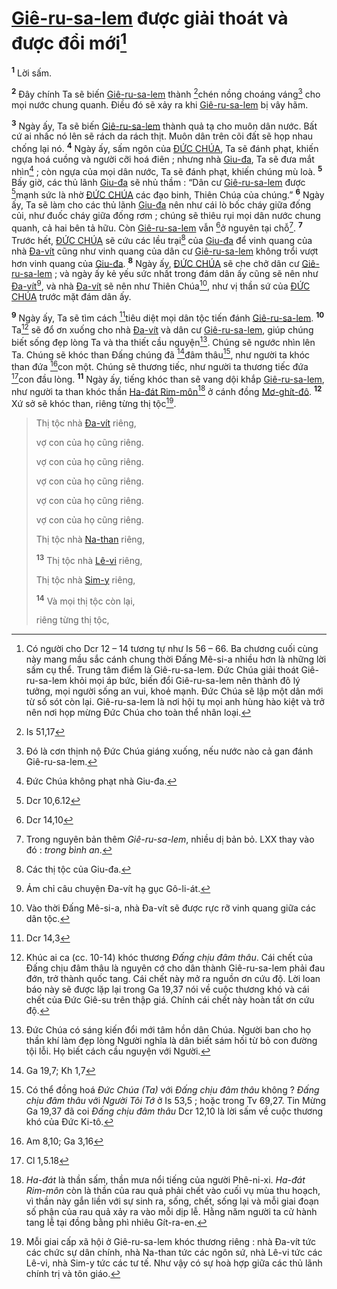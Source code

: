 # [Giê-ru-sa-lem]() được giải thoát và được đổi mới[^1-aab4cb12-9e6e-4623-ab3a-328ecbc72f15]

<sup><b>1</b></sup> Lời sấm.

<sup><b>2</b></sup> Đây chính Ta sẽ biến [Giê-ru-sa-lem]() thành [^2@-aab4cb12-9e6e-4623-ab3a-328ecbc72f15]chén nồng choáng váng[^5-aab4cb12-9e6e-4623-ab3a-328ecbc72f15] cho mọi nước chung quanh. Điều đó sẽ xảy ra khi [Giê-ru-sa-lem]() bị vây hãm.

<sup><b>3</b></sup> Ngày ấy, Ta sẽ biến [Giê-ru-sa-lem]() thành quả tạ cho muôn dân nước. Bất cứ ai nhấc nó lên sẽ rách da rách thịt. Muôn dân trên cõi đất sẽ họp nhau chống lại nó. <sup><b>4</b></sup> Ngày ấy, sấm ngôn của [ĐỨC CHÚA](), Ta sẽ đánh phạt, khiến ngựa hoá cuồng và người cỡi hoá điên ; nhưng nhà [Giu-đa](), Ta sẽ đưa mắt nhìn[^6-aab4cb12-9e6e-4623-ab3a-328ecbc72f15] ; còn ngựa của mọi dân nước, Ta sẽ đánh phạt, khiến chúng mù loà. <sup><b>5</b></sup> Bấy giờ, các thủ lãnh [Giu-đa]() sẽ nhủ thầm : “Dân cư [Giê-ru-sa-lem]() được [^3@-aab4cb12-9e6e-4623-ab3a-328ecbc72f15]mạnh sức là nhờ [ĐỨC CHÚA]() các đạo binh, Thiên Chúa của chúng.” <sup><b>6</b></sup> Ngày ấy, Ta sẽ làm cho các thủ lãnh [Giu-đa]() nên như cái lò bốc cháy giữa đống củi, như đuốc cháy giữa đống rơm ; chúng sẽ thiêu rụi mọi dân nước chung quanh, cả hai bên tả hữu. Còn [Giê-ru-sa-lem]() vẫn [^4@-aab4cb12-9e6e-4623-ab3a-328ecbc72f15]ở nguyên tại chỗ[^7-aab4cb12-9e6e-4623-ab3a-328ecbc72f15]. <sup><b>7</b></sup> Trước hết, [ĐỨC CHÚA]() sẽ cứu các lều trại[^8-aab4cb12-9e6e-4623-ab3a-328ecbc72f15] của [Giu-đa]() để vinh quang của nhà [Đa-vít]() cũng như vinh quang của dân cư [Giê-ru-sa-lem]() không trổi vượt hơn vinh quang của [Giu-đa](). <sup><b>8</b></sup> Ngày ấy, [ĐỨC CHÚA]() sẽ che chở dân cư [Giê-ru-sa-lem]() ; và ngày ấy kẻ yếu sức nhất trong đám dân ấy cũng sẽ nên như [Đa-vít]()[^9-aab4cb12-9e6e-4623-ab3a-328ecbc72f15], và nhà [Đa-vít]() sẽ nên như Thiên Chúa[^10-aab4cb12-9e6e-4623-ab3a-328ecbc72f15], như vị thần sứ của [ĐỨC CHÚA]() trước mặt đám dân ấy.

<sup><b>9</b></sup> Ngày ấy, Ta sẽ tìm cách [^5@-aab4cb12-9e6e-4623-ab3a-328ecbc72f15]tiêu diệt mọi dân tộc tiến đánh [Giê-ru-sa-lem](). <sup><b>10</b></sup> Ta[^11-aab4cb12-9e6e-4623-ab3a-328ecbc72f15] sẽ đổ ơn xuống cho nhà [Đa-vít]() và dân cư [Giê-ru-sa-lem](), giúp chúng biết sống đẹp lòng Ta và tha thiết cầu nguyện[^12-aab4cb12-9e6e-4623-ab3a-328ecbc72f15]. Chúng sẽ ngước nhìn lên Ta. Chúng sẽ khóc than Đấng chúng đã [^6@-aab4cb12-9e6e-4623-ab3a-328ecbc72f15]đâm thâu[^13-aab4cb12-9e6e-4623-ab3a-328ecbc72f15], như người ta khóc than đứa [^7@-aab4cb12-9e6e-4623-ab3a-328ecbc72f15]con một. Chúng sẽ thương tiếc, như người ta thương tiếc đứa [^8@-aab4cb12-9e6e-4623-ab3a-328ecbc72f15]con đầu lòng. <sup><b>11</b></sup> Ngày ấy, tiếng khóc than sẽ vang dội khắp [Giê-ru-sa-lem](), như người ta than khóc thần [Ha-đát Rim-môn]()[^14-aab4cb12-9e6e-4623-ab3a-328ecbc72f15] ở cánh đồng [Mơ-ghít-đô](). <sup><b>12</b></sup> Xứ sở sẽ khóc than, riêng từng thị tộc[^15-aab4cb12-9e6e-4623-ab3a-328ecbc72f15].

> Thị tộc nhà [Đa-vít]() riêng,
>
> vợ con của họ cũng riêng.
>
> vợ con của họ cũng riêng.
>
> vợ con của họ cũng riêng.
>
> vợ con của họ cũng riêng.
>
> vợ con của họ cũng riêng.
>
> Thị tộc nhà [Na-than]() riêng,
>
> <sup><b>13</b></sup> Thị tộc nhà [Lê-vi]() riêng,
>
> Thị tộc nhà [Sim-y]() riêng,
>
> <sup><b>14</b></sup> Và mọi thị tộc còn lại,
>
> riêng từng thị tộc,

[^1-aab4cb12-9e6e-4623-ab3a-328ecbc72f15]: Có người cho Dcr 12 – 14 tương tự như Is 56 – 66. Ba chương cuối cùng này mang mầu sắc cánh chung thời Đấng Mê-si-a nhiều hơn là những lời sấm cụ thể. Trung tâm điểm là Giê-ru-sa-lem. Đức Chúa giải thoát Giê-ru-sa-lem khỏi mọi áp bức, biến đổi Giê-ru-sa-lem nên thành đô lý tưởng, mọi người sống an vui, khoẻ mạnh. Đức Chúa sẽ lập một dân mới từ số sót còn lại. Giê-ru-sa-lem là nơi hội tụ mọi anh hùng hào kiệt và trở nên nơi họp mừng Đức Chúa cho toàn thể nhân loại.

[^5-aab4cb12-9e6e-4623-ab3a-328ecbc72f15]: Đó là cơn thịnh nộ Đức Chúa giáng xuống, nếu nước nào cả gan đánh Giê-ru-sa-lem.

[^6-aab4cb12-9e6e-4623-ab3a-328ecbc72f15]: Đức Chúa không phạt nhà Giu-đa.

[^7-aab4cb12-9e6e-4623-ab3a-328ecbc72f15]: Trong nguyên bản thêm _Giê-ru-sa-lem_, nhiều dị bản bỏ. LXX thay vào đó : _trong bình an_.

[^8-aab4cb12-9e6e-4623-ab3a-328ecbc72f15]: Các thị tộc của Giu-đa.

[^9-aab4cb12-9e6e-4623-ab3a-328ecbc72f15]: Ám chỉ câu chuyện Đa-vít hạ gục Gô-li-át.

[^10-aab4cb12-9e6e-4623-ab3a-328ecbc72f15]: Vào thời Đấng Mê-si-a, nhà Đa-vít sẽ được rực rỡ vinh quang giữa các dân tộc.

[^11-aab4cb12-9e6e-4623-ab3a-328ecbc72f15]: Khúc ai ca (cc. 10-14) khóc thương _Đấng chịu đâm thâu_. Cái chết của Đấng chịu đâm thâu là nguyên cớ cho dân thành Giê-ru-sa-lem phải đau đớn, trở thành quốc tang. Cái chết này mở ra nguồn ơn cứu độ. Lời loan báo này sẽ được lặp lại trong Ga 19,37 nói về cuộc thương khó và cái chết của Đức Giê-su trên thập giá. Chính cái chết này hoàn tất ơn cứu độ.

[^12-aab4cb12-9e6e-4623-ab3a-328ecbc72f15]: Đức Chúa có sáng kiến đổi mới tâm hồn dân Chúa. Người ban cho họ thần khí làm đẹp lòng Người nghĩa là dân biết sám hối từ bỏ con đường tội lỗi. Họ biết cách cầu nguyện với Người.

[^13-aab4cb12-9e6e-4623-ab3a-328ecbc72f15]: Có thể đồng hoá _Đức Chúa (Ta)_ với _Đấng chịu đâm thâu_ không ? _Đấng chịu đâm thâu_ với _Người Tôi Tớ_ ở Is 53,5 ; hoặc trong Tv 69,27. Tin Mừng Ga 19,37 đã coi _Đấng chịu đâm thâu_ Dcr 12,10 là lời sấm về cuộc thương khó của Đức Ki-tô.

[^14-aab4cb12-9e6e-4623-ab3a-328ecbc72f15]: _Ha-đát_ là thần sấm, thần mưa nổi tiếng của người Phê-ni-xi. _Ha-đát Rim-môn_ còn là thần của rau quả phải chết vào cuối vụ mùa thu hoạch, vì thần này gắn liền với sự sinh ra, sống, chết, sống lại và mỗi giai đoạn số phận của rau quả xảy ra vào mỗi dịp lễ. Hằng năm người ta cử hành tang lễ tại đồng bằng phì nhiêu Gít-ra-en.

[^15-aab4cb12-9e6e-4623-ab3a-328ecbc72f15]: Mỗi giai cấp xã hội ở Giê-ru-sa-lem khóc thương riêng : nhà Đa-vít tức các chức sự dân chính, nhà Na-than tức các ngôn sứ, nhà Lê-vi tức các Lê-vi, nhà Sim-y tức các tư tế. Như vậy có sự hoà hợp giữa các thủ lãnh chính trị và tôn giáo.

[^2@-aab4cb12-9e6e-4623-ab3a-328ecbc72f15]: Is 51,17

[^3@-aab4cb12-9e6e-4623-ab3a-328ecbc72f15]: Dcr 10,6.12

[^4@-aab4cb12-9e6e-4623-ab3a-328ecbc72f15]: Dcr 14,10

[^5@-aab4cb12-9e6e-4623-ab3a-328ecbc72f15]: Dcr 14,3

[^6@-aab4cb12-9e6e-4623-ab3a-328ecbc72f15]: Ga 19,7; Kh 1,7

[^7@-aab4cb12-9e6e-4623-ab3a-328ecbc72f15]: Am 8,10; Ga 3,16

[^8@-aab4cb12-9e6e-4623-ab3a-328ecbc72f15]: Cl 1,5.18
